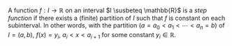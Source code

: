 A function $f: I \to \mathbb{R}$ on an interval $I \susbeteq \mathbb{R}$ is a *step function* if there exists a (finite) partition of $I$ such that $f$ is constant on each subinterval. In other words, with the partition $(a = a_0 < a_1 < \cdots < a_n = b)$ of $I = (a, b)$, $f(x) = y_i$, $a_i < x < a_{i+1}$ for some constant $y_i \in \mathbb{R}$.
